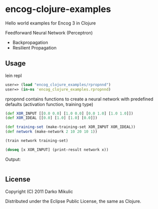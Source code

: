 # encog-clojure-examples

Hello world examples for Encog 3 in Clojure

Feedforward Neural Network (Perceptron)
  * Backpropagation
  * Resilient Propagation

## Usage

lein repl

```clj
user=> (load "encog_clojure_examples/rpropnnd")
user=> (in-ns 'encog_clojure_examples.rpropnnd)
```

rpropnnd contains functions to create a neural network with predefined defaults (activation function, training type)

```clj
(def XOR_INPUT [[0.0 0.0] [1.0 0.0] [0.0 1.0] [1.0 1.0]])
(def XOR_IDEAL [[0.0] [1.0] [1.0] [0.0]])

(def training-set (make-training-set XOR_INPUT XOR_IDEAL))
(def network (make-network 2 10 20 10 1))

(train network training-set)

(doseq [x XOR_INPUT] (print-result network x))
```

Output:
```clj
```


## License

Copyright (C) 2011 Darko Mikulic

Distributed under the Eclipse Public License, the same as Clojure.
